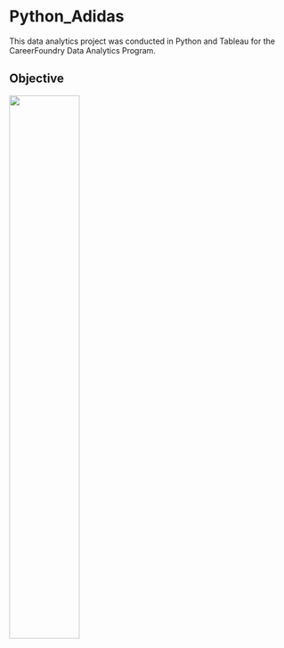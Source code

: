 # Python_Adidas
This data analytics project was conducted in Python and Tableau for the CareerFoundry Data Analytics Program.

## Objective
<img src="(https://github.com/rdurand99/Python_Adidas/assets/136758167/50b79a0a-d9d8-47e7-b9bb-1d4dbca29192" width=50% height=50%>

